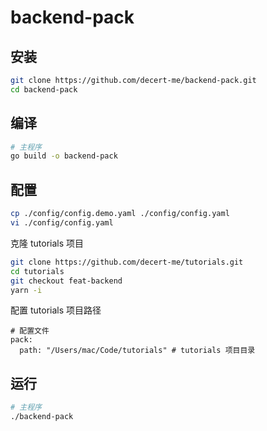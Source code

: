# backend-pack
## 安装
```bash
git clone https://github.com/decert-me/backend-pack.git
cd backend-pack
```
## 编译
```bash
# 主程序
go build -o backend-pack
```
## 配置
```bash
cp ./config/config.demo.yaml ./config/config.yaml
vi ./config/config.yaml
```
克隆 tutorials 项目
```bash
git clone https://github.com/decert-me/tutorials.git
cd tutorials
git checkout feat-backend
yarn -i
```
配置 tutorials 项目路径
```shell
# 配置文件
pack:
  path: "/Users/mac/Code/tutorials" # tutorials 项目目录
```
## 运行
```bash
# 主程序
./backend-pack
```